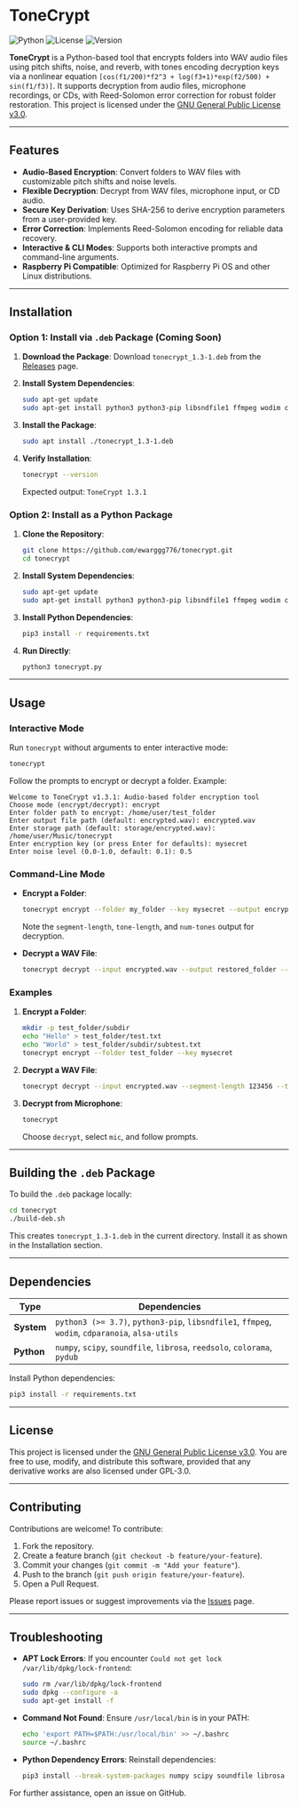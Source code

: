 # ToneCrypt

![Python](https://img.shields.io/badge/python-3.7+-blue.svg)
![License](https://img.shields.io/badge/license-GPL--3.0-green.svg)
![Version](https://img.shields.io/badge/version-1.3.1-blue.svg)

**ToneCrypt** is a Python-based tool that encrypts folders into WAV audio files using pitch shifts, noise, and reverb, with tones encoding decryption keys via a nonlinear equation `[cos(f1/200)*f2^3 + log(f3+1)*exp(f2/500) + sin(f1/f3)]`. It supports decryption from audio files, microphone recordings, or CDs, with Reed-Solomon error correction for robust folder restoration. This project is licensed under the [GNU General Public License v3.0](LICENSE).

---

## Features

- **Audio-Based Encryption**: Convert folders to WAV files with customizable pitch shifts and noise levels.
- **Flexible Decryption**: Decrypt from WAV files, microphone input, or CD audio.
- **Secure Key Derivation**: Uses SHA-256 to derive encryption parameters from a user-provided key.
- **Error Correction**: Implements Reed-Solomon encoding for reliable data recovery.
- **Interactive & CLI Modes**: Supports both interactive prompts and command-line arguments.
- **Raspberry Pi Compatible**: Optimized for Raspberry Pi OS and other Linux distributions.

---

## Installation

### Option 1: Install via `.deb` Package (Coming Soon)

1. **Download the Package**:
   Download `tonecrypt_1.3-1.deb` from the [Releases](https://github.com/yourusername/tonecrypt/releases) page.

2. **Install System Dependencies**:
   ```bash
   sudo apt-get update
   sudo apt-get install python3 python3-pip libsndfile1 ffmpeg wodim cdparanoia alsa-utils
   ```

3. **Install the Package**:
   ```bash
   sudo apt install ./tonecrypt_1.3-1.deb
   ```

4. **Verify Installation**:
   ```bash
   tonecrypt --version
   ```
   Expected output: `ToneCrypt 1.3.1`

### Option 2: Install as a Python Package

1. **Clone the Repository**:
   ```bash
   git clone https://github.com/ewarggg776/tonecrypt.git
   cd tonecrypt
   ```

2. **Install System Dependencies**:
   ```bash
   sudo apt-get update
   sudo apt-get install python3 python3-pip libsndfile1 ffmpeg wodim cdparanoia alsa-utils
   ```

3. **Install Python Dependencies**:
   ```bash
   pip3 install -r requirements.txt
   ```

4. **Run Directly**:
   ```bash
   python3 tonecrypt.py
   ```

---

## Usage

### Interactive Mode
Run `tonecrypt` without arguments to enter interactive mode:
```bash
tonecrypt
```
Follow the prompts to encrypt or decrypt a folder. Example:
```
Welcome to ToneCrypt v1.3.1: Audio-based folder encryption tool
Choose mode (encrypt/decrypt): encrypt
Enter folder path to encrypt: /home/user/test_folder
Enter output file path (default: encrypted.wav): encrypted.wav
Enter storage path (default: storage/encrypted.wav): /home/user/Music/tonecrypt
Enter encryption key (or press Enter for defaults): mysecret
Enter noise level (0.0-1.0, default: 0.1): 0.5
```

### Command-Line Mode
- **Encrypt a Folder**:
  ```bash
  tonecrypt encrypt --folder my_folder --key mysecret --output encrypted.wav --storage /path/to/storage --noise-level 0.5
  ```
  Note the `segment-length`, `tone-length`, and `num-tones` output for decryption.

- **Decrypt a WAV File**:
  ```bash
  tonecrypt decrypt --input encrypted.wav --output restored_folder --segment-length 123456 --tone-length 66150 --num-tones 3
  ```

### Examples
1. **Encrypt a Folder**:
   ```bash
   mkdir -p test_folder/subdir
   echo "Hello" > test_folder/test.txt
   echo "World" > test_folder/subdir/subtest.txt
   tonecrypt encrypt --folder test_folder --key mysecret
   ```

2. **Decrypt a WAV File**:
   ```bash
   tonecrypt decrypt --input encrypted.wav --segment-length 123456 --tone-length 66150
   ```

3. **Decrypt from Microphone**:
   ```bash
   tonecrypt
   ```
   Choose `decrypt`, select `mic`, and follow prompts.

---

## Building the `.deb` Package

To build the `.deb` package locally:
```bash
cd tonecrypt
./build-deb.sh
```
This creates `tonecrypt_1.3-1.deb` in the current directory. Install it as shown in the Installation section.

---

## Dependencies

| Type         | Dependencies                                                                 |
|--------------|-----------------------------------------------------------------------------|
| **System**   | `python3 (>= 3.7)`, `python3-pip`, `libsndfile1`, `ffmpeg`, `wodim`, `cdparanoia`, `alsa-utils` |
| **Python**   | `numpy`, `scipy`, `soundfile`, `librosa`, `reedsolo`, `colorama`, `pydub` |

Install Python dependencies:
```bash
pip3 install -r requirements.txt
```

---

## License

This project is licensed under the [GNU General Public License v3.0](LICENSE). You are free to use, modify, and distribute this software, provided that any derivative works are also licensed under GPL-3.0.

---

## Contributing

Contributions are welcome! To contribute:
1. Fork the repository.
2. Create a feature branch (`git checkout -b feature/your-feature`).
3. Commit your changes (`git commit -m "Add your feature"`).
4. Push to the branch (`git push origin feature/your-feature`).
5. Open a Pull Request.

Please report issues or suggest improvements via the [Issues](https://github.com/ewarggg776/tonecrypt/issues) page.

---

## Troubleshooting

- **APT Lock Errors**:
  If you encounter `Could not get lock /var/lib/dpkg/lock-frontend`:
  ```bash
  sudo rm /var/lib/dpkg/lock-frontend
  sudo dpkg --configure -a
  sudo apt-get install -f
  ```

- **Command Not Found**:
  Ensure `/usr/local/bin` is in your PATH:
  ```bash
  echo 'export PATH=$PATH:/usr/local/bin' >> ~/.bashrc
  source ~/.bashrc
  ```

- **Python Dependency Errors**:
  Reinstall dependencies:
  ```bash
  pip3 install --break-system-packages numpy scipy soundfile librosa reedsolo colorama pydub
  ```

For further assistance, open an issue on GitHub.
